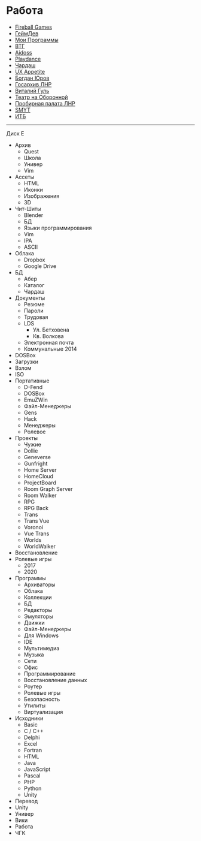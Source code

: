 # Работа

*   [Fireball Games](./Fireball%20Games/index.md)
*   [ГеймДев](./ГеймДев/index.md)
*   [Мои Программы](./Мои%20Программы/index.md)
*   [ВТГ](./ВТГ/index.md)
*   [Aidoss](./Aidoss/index.md)
*   [Playdance](./Playdance/index.md)
*   [Чардаш](./Чардаш/index.md)
*   [UX Appetite](./UX%20Appetite/index.md)
*   [Богдан Юров](./Богдан%20Юров/index.md)
*   [Госархив ЛНР](./Госархив%20ЛНР/index.md)
*   [Виталий Гуль](./Виталий%20Гуль/index.md)
*   [Театр на Оборонной](./Театр%20на%20Оборонной/index.md)
*   [Пробирная палата ЛНР](./Пробирная%20палата/index.md)
*   [SMYT](./SMYT/index.md)
*   [ИТБ](./ИТБ/index.md)

----

Диск Е

*   Архив
    *   Quest
    *   Школа
    *   Универ
    *   Vim
*   Ассеты
    *   HTML
    *   Иконки
    *   Изображения
    *   3D
*   Чит-Шиты
    *   Blender
    *   БД
    *   Языки программирования
    *   Vim
    *   IPA
    *   ASCII
*   Облака
    *   Dropbox
    *   Google Drive
*   БД
    *   Абер
    *   Каталог
    *   Чардаш
*   Документы
    *   Резюме
    *   Пароли
    *   Трудовая
    *   LDS
        *   Ул. Бетховена
        *   Кв. Волкова
    *   Электронная почта
    *   Коммунальные 2014
*   DOSBox
*   Загрузки
*   Взлом
*   ISO
*   Портативные
    *   D-Fend
    *   DOSBox
    *   EmuZWin
    *   Файл-Менеджеры
    *   Gens
    *   Hack
    *   Менеджеры
    *   Ролевое
*   Проекты
    *   Чужие
    *   Dollie
    *   Geneverse
    *   Gunfright
    *   Home Server
    *   HomeCloud
    *   ProjectBoard
    *   Room Graph Server
    *   Room Walker
    *   RPG
    *   RPG Back
    *   Trans
    *   Trans Vue
    *   Voronoi
    *   Vue Trans
    *   Worlds
    *   WorldWalker
*   Восстановление
*   Ролевые игры
    *   2017
    *   2020
*   Программы
    *   Архиваторы
    *   Облака
    *   Коллекции
    *   БД
    *   Редакторы
    *   Эмуляторы
    *   Движки
    *   Файл-Менеджеры
    *   Для Windows
    *   IDE
    *   Мультимедиа
    *   Музыка
    *   Сети
    *   Офис
    *   Программирование
    *   Восстановление данных
    *   Роутер
    *   Ролевые игры
    *   Безопасность
    *   Утилиты
    *   Виртуализация
*   Исходники
    *   Basic
    *   C / C++
    *   Delphi
    *   Excel
    *   Fortran
    *   HTML
    *   Java
    *   JavaScript
    *   Pascal
    *   PHP
    *   Python
    *   Unity
*   Перевод
*   Unity
*   Универ
*   Вики
*   Работа
*   ЧГК
